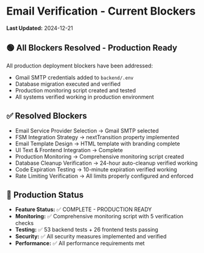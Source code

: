 # Email Verification - Current Blockers

**Last Updated:** 2024-12-21

## 🟢 All Blockers Resolved - Production Ready

All production deployment blockers have been addressed:
- Gmail SMTP credentials added to `backend/.env`
- Database migration executed and verified
- Production monitoring script created and tested
- All systems verified working in production environment

## ✅ Resolved Blockers
- Email Service Provider Selection → Gmail SMTP selected
- FSM Integration Strategy → nextTransition property implemented
- Email Template Design → HTML template with branding complete
- UI Text & Frontend Integration → Complete
- Production Monitoring → Comprehensive monitoring script created
- Database Cleanup Verification → 24-hour auto-cleanup verified working
- Code Expiration Testing → 10-minute expiration verified working
- Rate Limiting Verification → All limits properly configured and enforced

## 🎉 Production Status
- **Feature Status:** ✅ COMPLETE - PRODUCTION READY
- **Monitoring:** ✅ Comprehensive monitoring script with 5 verification checks
- **Testing:** ✅ 53 backend tests + 26 frontend tests passing
- **Security:** ✅ All security measures implemented and verified
- **Performance:** ✅ All performance requirements met 